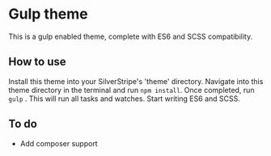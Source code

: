 # Gulp theme
This is a gulp enabled theme, complete with ES6 and SCSS compatibility.

## How to use
Install this theme into your SilverStripe's 'theme' directory.
Navigate into this theme directory in the terminal and run `npm install`.
Once completed, run `gulp` . This will run all tasks and watches.
Start writing ES6 and SCSS.

## To do
- Add composer support